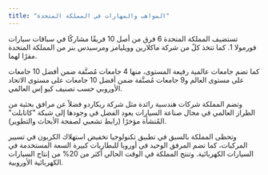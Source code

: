```yaml
---
title: "المواهب والمهارات في المملكة المتحدة"
---
```

تستضيف المملكة المتحدة 6 فرق من أصل 10 فريقًا مشاركًا في سباقات سيارات فورمولا 1. كما تتخذ كلٌ من شركة ماكلارين وويليامز ومرسيدس بنز من المملكة المتحدة مقرًا لهما.

كما تضم جامعات عالمية رفيعة المستوى، منها 4 جامعات مُصنَّفة ضمن أفضل 10 جامعات على مستوى العالم و9 جامعات مُصنَّفة ضمن أفضل 10 جامعات على مستوى الاتحاد الأوروبي حسب تصنيف كيو إس العالمي.

وتضم المملكة شركات هندسية رائدة مثل شركة ريكاردو فضلاً عن مرافق بحثية من الطراز العالمي في مجال صناعة السيارات يعود الفضل في وجودها إلى شبكة "كاتابلت" المُنشأة مؤخرًا (رابط تشعبي لصفحة الأبحاث والتطوير).

وتحظى المملكة بالسبق في تطبيق تكنولوجيا تخفيض استهلاك الكربون في تسيير المركبات، كما تضم المرفق الوحيد في أوروبا للبطاريات كبيرة السعة المستخدمة في السيارات الكهربائية. وتنتج المملكة في الوقت الحالي أكثر من 20% من إنتاج السيارات الكهربائية الأوروبية.
